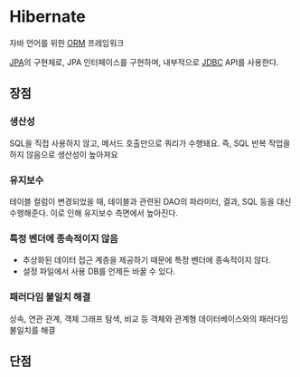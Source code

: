 # Hibernate

자바 언어를 위한 [ORM](ORM) 프레임워크

[JPA](JPA)의 구현체로, JPA 인터페이스를 구현하며, 내부적으로 [JDBC](JDBC) API를 사용한다.

## 장점

### 생산성
SQL을 직접 사용하지 않고, 메서드 호출만으로 쿼리가 수행돼요. 즉, SQL 반복 작업을 하지 않음으로 생산성이 높아져요

### 유지보수
테이블 컬럼이 변경되었을 때, 테이블과 관련된 DAO의 파라미터, 결과, SQL 등을 대신 수행해준다. 이로 인해 유지보수 측면에서 높아진다.

### 특정 벤더에 종속적이지 않음
- 추상화된 데이터 접근 계층을 제공하기 때문에 특정 벤더에 종속적이지 않다.
- 설정 파일에서 사용 DB를 언제든 바꿀 수 있다.

### 패러다임 불일치 해결
상속, 연관 관계, 객체 그래프 탐색, 비교 등 객체와 관계형 데이터베이스와의 패러다임 불일치를 해결

## 단점

